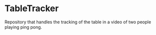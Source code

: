 # TableTracker
Repository that handles the tracking of the table in a video of two people playing ping pong.
